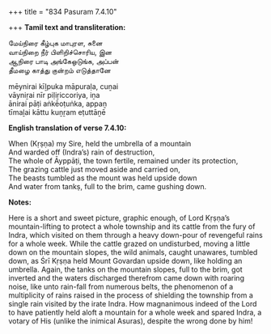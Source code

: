 +++
title = "834 Pasuram 7.4.10"

+++
**Tamil text and transliteration:**

மேய்நிரை கீழ்புக மாபுரள, சுனை  
வாய்நிறை நீர் பிளிறிச்சொரிய, இன  
ஆநிரை பாடி அங்கேஒடுங்க, அப்பன்  
தீமழை காத்து குன்றம் எடுத்தானே

mēynirai kīḻpuka māpuraḷa, cuṉai  
vāyniṟai nīr piḷiṟiccoriya, iṉa  
ānirai pāṭi aṅkēoṭuṅka, appaṉ  
tīmaḻai kāttu kuṉṟam eṭuttāṉē

**English translation of verse 7.4.10:**

When (Kṛṣṇa) my Sire, held the umbrella of a mountain  
And warded off (Indra’s) rain of destruction,  
The whole of Āyppāṭi, the town fertile, remained under its protection,  
The grazing cattle just moved aside and carried on,  
The beasts tumbled as the mount was held upside down  
And water from tankṣ, full to the brim, came gushing down.

**Notes:**

Here is a short and sweet picture, graphic enough, of Lord Kṛṣṇa’s mountain-lifting to protect a whole township and its cattle from the fury of Indra, which visited on them through a heavy down-pour of revengeful rains for a whole week. While the cattle grazed on undisturbed, moving a little down on the mountain slopes, the wild animals, caught unawares, tumbled down, as Śrī Kṛṣṇa held Mount Govardan upside down, like holding an umbrella. Again, the tanks on the mountain slopes, full to the brim, got inverted and the waters discharged therefrom came down with roaring noise, like unto rain-fall from numerous belts, the phenomenon of a multiplicity of rains raised in the process of shielding the township from a single rain visited by the irate Indra. How magnanimous indeed of the Lord to have patiently held aloft a mountain for a whole week and spared Indra, a votary of His (unlike the inimical Asuras), despite the wrong done by him!


